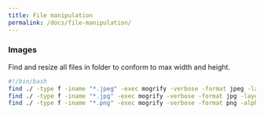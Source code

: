 ```yaml
---
title: File manipulation
permalink: /docs/file-manipulation/
---
```


### Images
Find and resize all files in folder to conform to max width and height.

```bash
#!/bin/bash
find ./ -type f -iname "*.jpeg" -exec mogrify -verbose -format jpeg -layers Dispose -resize 1024\>x1024\> -quality 75% {} \;
find ./ -type f -iname "*.jpg" -exec mogrify -verbose -format jpg -layers Dispose -resize 1024\>x1024\> -quality 75% {} \;
find ./ -type f -iname "*.png" -exec mogrify -verbose -format png -alpha on -layers Dispose -resize 1024\>x1024\> {} \;
```